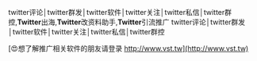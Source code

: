 twitter评论│twitter群发│twitter软件│twitter关注│twitter私信│twitter群控,**Twitter**出海,**Twitter**改资料助手,**Twitter**引流推广
twitter评论│twitter群发│twitter软件│twitter关注│twitter私信│twitter群控

[😍想了解推广相关软件的朋友请登录 http://www.vst.tw](http://www.vst.tw)



